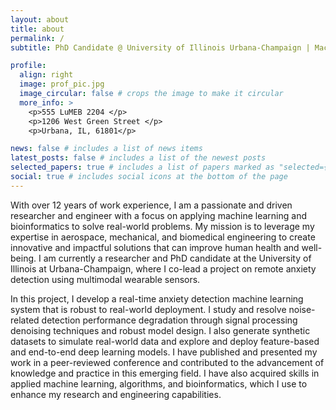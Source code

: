 ```yaml
---
layout: about
title: about
permalink: /
subtitle: PhD Candidate @ University of Illinois Urbana-Champaign | Machine Learning for Real-World Applications

profile:
  align: right
  image: prof_pic.jpg
  image_circular: false # crops the image to make it circular
  more_info: >
    <p>555 LuMEB 2204 </p>
    <p>1206 West Green Street </p>
    <p>Urbana, IL, 61801</p>

news: false # includes a list of news items
latest_posts: false # includes a list of the newest posts
selected_papers: true # includes a list of papers marked as "selected={true}"
social: true # includes social icons at the bottom of the page
---
```


With over 12 years of work experience, I am a passionate and driven researcher and engineer with a focus on applying machine learning and bioinformatics to solve real-world problems. My mission is to leverage my expertise in aerospace, mechanical, and biomedical engineering to create innovative and impactful solutions that can improve human health and well-being. I am currently a researcher and PhD candidate at the University of Illinois at Urbana-Champaign, where I co-lead a project on remote anxiety detection using multimodal wearable sensors.

In this project, I develop a real-time anxiety detection machine learning system that is robust to real-world deployment. I study and resolve noise-related detection performance degradation through signal processing denoising techniques and robust model design. I also generate synthetic datasets to simulate real-world data and explore and deploy feature-based and end-to-end deep learning models. I have published and presented my work in a peer-reviewed conference and contributed to the advancement of knowledge and practice in this emerging field. I have also acquired skills in applied machine learning, algorithms, and bioinformatics, which I use to enhance my research and engineering capabilities.
